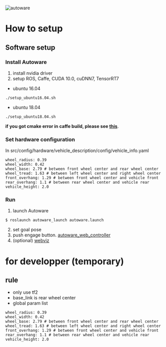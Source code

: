 ![autoware](https://user-images.githubusercontent.com/8327598/69472442-cca50b00-0ded-11ea-9da0-9e2302aa1061.png)

# How to setup
## Software setup
### Install Autoware
1. install nvidia driver
2. setup ROS, Caffe, CUDA 10.0, cuDNN7, TensorRT7
- ubuntu 16.04
```
./setup_ubuntu16.04.sh
```
- ubuntu 18.04

```
./setup_ubuntu18.04.sh
```
**if you got cmake error in caffe build, please see [this](https://github.com/tier4/Autoware-T4B/wiki/Trouble-shooting)**.

### Set hardware configuration
In src/config/hardware/vehicle_description/config/vehicle_info.yaml
```
wheel_radius: 0.39
wheel_width: 0.42
wheel_base: 2.79 # between front wheel center and rear wheel center
wheel_tread: 1.63 # between left wheel center and right wheel center
front_overhang: 1.29 # between front wheel center and vehicle front
rear_overhang: 1.1 # between rear wheel center and vehicle rear 
vehicle_height: 2.0
```

### Run
1. launch Autoware
```
$ roslaunch autoware_launch autoware.launch
```
2. set goal pose
3. push engage button.
[autoware_web_controller](http://localhost:8085/autoware_web_controller/index.html)
4. (optional) [webviz](https://webviz.io/app/)
# for developper (temporary)
## rule
- only use tf2
- base_link is rear wheel center
- global param list
```
wheel_radius: 0.39
wheel_width: 0.42
wheel_base: 2.79 # between front wheel center and rear wheel center
wheel_tread: 1.63 # between left wheel center and right wheel center
front_overhang: 1.29 # between front wheel center and vehicle front
rear_overhang: 1.1 # between rear wheel center and vehicle rear 
vehicle_height: 2.0
```

